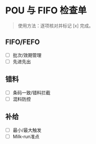 # POU 与 FIFO 检查单

> 使用方法：逐项核对并标记 [x] 完成。

## FIFO/FEFO

- [ ] 批次/效期管理
- [ ] 先进先出

## 错料

- [ ] 条码一致/错料拦截
- [ ] 混料防控

## 补给

- [ ] 最小/最大触发
- [ ] Milk-run准点
